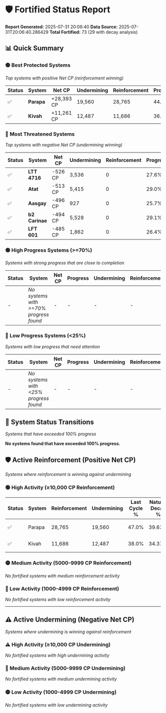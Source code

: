 # 🛡️ Fortified Status Report

**Report Generated:** 2025-07-31 20:06:40
**Data Source:** 2025-07-31T20:06:40.286429
**Total Fortified:** 73 (29 with decay analysis)

## 📊 Quick Summary

### 🟢 **Best Protected Systems**
*Top systems with positive Net CP (reinforcement winning)*

| Status | System | Net CP | Undermining | Reinforcement | Progress |
|--------|--------|--------|-------------|---------------|----------|
| ✅ | **Parapa** | +28,393 CP | 19,560 | 28,765 | 44.0% |
| ✅ | **Kivah** | +11,261 CP | 12,487 | 11,686 | 36.1% |

### 🔴 **Most Threatened Systems**
*Top systems with negative Net CP (undermining winning)*

| Status | System | Net CP | Undermining | Reinforcement | Progress |
|--------|--------|--------|-------------|---------------|----------|
| ✅ | **LTT 4716** | -526 CP | 3,536 | 0 | 27.6% |
| ✅ | **Atat** | -513 CP | 5,415 | 0 | 29.0% |
| ✅ | **Aasgay** | -496 CP | 927 | 0 | 25.7% |
| ✅ | **b2 Carinae** | -494 CP | 5,528 | 0 | 29.1% |
| ✅ | **LFT 601** | -485 CP | 1,862 | 0 | 26.4% |

### 🟢 **High Progress Systems (>=70%)**
*Systems with strong progress that are close to completion*

| Status | System | Net CP | Progress | Undermining | Reinforcement |
|--------|--------|--------|----------|-------------|---------------|
| - | *No systems with >=70% progress found* | - | - | - | - |

### 🔴 **Low Progress Systems (<25%)**
*Systems with low progress that need attention*

| Status | System | Net CP | Progress | Undermining | Reinforcement |
|--------|--------|--------|----------|-------------|---------------|
| - | *No systems with <25% progress found* | - | - | - | - |
## 🔄 System Status Transitions
*Systems that have exceeded 100% progress*

**No systems found that have exceeded 100% progress.**

## 🛡️ Active Reinforcement (Positive Net CP)
*Systems where reinforcement is winning against undermining*

### 🟢 High Activity (≥10,000 CP Reinforcement)

| Status | System | Reinforcement | Undermining | Last Cycle % | Natural Decay % | Current Progress % | Current CP | Net CP | Activity |
|--------|--------|---------------|-------------|--------------|-----------------|-------------------|------------|--------|----------|
| ✅ | Parapa | 28,765 | 19,560 | 47.0% | 39.63% | 44.0% | 286,000 | +28,393 | 🟢 High Reinforcement |
| ✅ | Kivah | 11,686 | 12,487 | 38.0% | 34.37% | 36.1% | 234,650 | +11,261 | 🟢 High Reinforcement |

### 🟡 Medium Activity (5000-9999 CP Reinforcement)

*No fortified systems with medium reinforcement activity*

### 🔴 Low Activity (1000-4999 CP Reinforcement)

*No fortified systems with low reinforcement activity*


---

## ⚠️ Active Undermining (Negative Net CP)
*Systems where undermining is winning against reinforcement*

### ⚠️ High Activity (≥10,000 CP Undermining)

*No fortified systems with high undermining activity*

### 🔶 Medium Activity (5000-9999 CP Undermining)

*No fortified systems with medium undermining activity*

### 🟡 Low Activity (1000-4999 CP Undermining)

*No fortified systems with low undermining activity*
